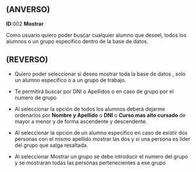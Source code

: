 ## (ANVERSO)

**ID**:002 **Mostrar**

Como usuario quiero poder buscar cualquier alumno que deseel, todos los alumnos o un grupo especifico dentro de la base de datos.


## (REVERSO)

* Quiero poder seleccionar si deseo mostrar toda la base de datos , solo un alumno específico o a un grupo de trabajo.

* Te permitirá buscar por DNI o Apellidos o en caso de grupo por el numero de grupo

* Al seleccionar la opción de todos los alumnos deberá dejarme ordenarlos por **Nombre y Apellido** o **DNI** o **Curso mas alto cursado** de mayor a menor y de forma ascendente y descendente.

* Al seleccionar la opción de un alumno especifico en caso de existir dos personas con el mismo apellido mostrar las dos y si una persona es lider del grupo que salga resaltada.

* Al seleccionar Mostrar un grupo se debe introducir el numero del grupo y se mostraran todas las personas pertenecientes a ese grupo
